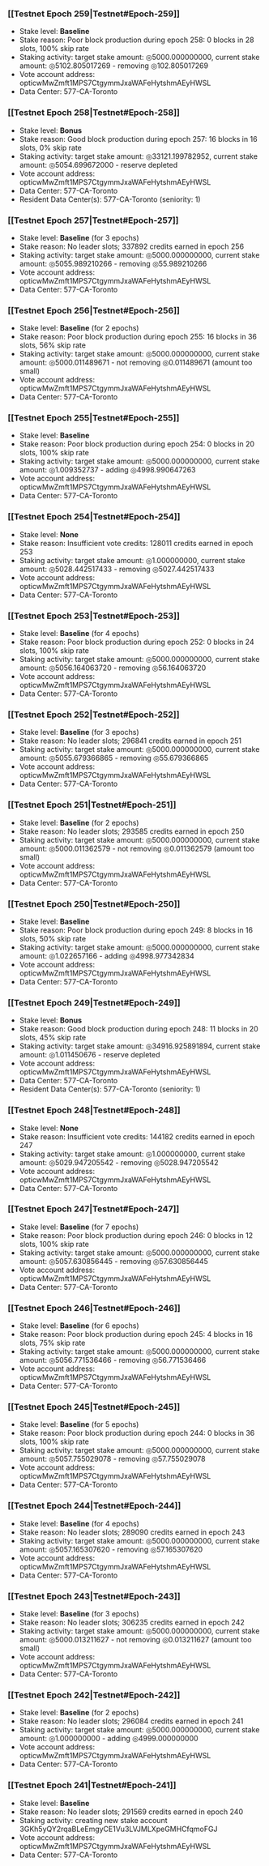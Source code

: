 ### [[Testnet Epoch 259|Testnet#Epoch-259]]
* Stake level: **Baseline**
* Stake reason: Poor block production during epoch 258: 0 blocks in 28 slots, 100% skip rate
* Staking activity: target stake amount: ◎5000.000000000, current stake amount: ◎5102.805017269 - removing ◎102.805017269
* Vote account address: opticwMwZmft1MPS7CtgymmJxaWAFeHytshmAEyHWSL
* Data Center: 577-CA-Toronto
### [[Testnet Epoch 258|Testnet#Epoch-258]]
* Stake level: **Bonus**
* Stake reason: Good block production during epoch 257: 16 blocks in 16 slots, 0% skip rate
* Staking activity: target stake amount: ◎33121.199782952, current stake amount: ◎5054.699672000 - reserve depleted
* Vote account address: opticwMwZmft1MPS7CtgymmJxaWAFeHytshmAEyHWSL
* Data Center: 577-CA-Toronto
* Resident Data Center(s): 577-CA-Toronto (seniority: 1)
### [[Testnet Epoch 257|Testnet#Epoch-257]]
* Stake level: **Baseline** (for 3 epochs)
* Stake reason: No leader slots; 337892 credits earned in epoch 256
* Staking activity: target stake amount: ◎5000.000000000, current stake amount: ◎5055.989210266 - removing ◎55.989210266
* Vote account address: opticwMwZmft1MPS7CtgymmJxaWAFeHytshmAEyHWSL
* Data Center: 577-CA-Toronto
### [[Testnet Epoch 256|Testnet#Epoch-256]]
* Stake level: **Baseline** (for 2 epochs)
* Stake reason: Poor block production during epoch 255: 16 blocks in 36 slots, 56% skip rate
* Staking activity: target stake amount: ◎5000.000000000, current stake amount: ◎5000.011489671 - not removing ◎0.011489671 (amount too small)
* Vote account address: opticwMwZmft1MPS7CtgymmJxaWAFeHytshmAEyHWSL
* Data Center: 577-CA-Toronto
### [[Testnet Epoch 255|Testnet#Epoch-255]]
* Stake level: **Baseline**
* Stake reason: Poor block production during epoch 254: 0 blocks in 20 slots, 100% skip rate
* Staking activity: target stake amount: ◎5000.000000000, current stake amount: ◎1.009352737 - adding ◎4998.990647263
* Vote account address: opticwMwZmft1MPS7CtgymmJxaWAFeHytshmAEyHWSL
* Data Center: 577-CA-Toronto
### [[Testnet Epoch 254|Testnet#Epoch-254]]
* Stake level: **None**
* Stake reason: Insufficient vote credits: 128011 credits earned in epoch 253
* Staking activity: target stake amount: ◎1.000000000, current stake amount: ◎5028.442517433 - removing ◎5027.442517433
* Vote account address: opticwMwZmft1MPS7CtgymmJxaWAFeHytshmAEyHWSL
* Data Center: 577-CA-Toronto
### [[Testnet Epoch 253|Testnet#Epoch-253]]
* Stake level: **Baseline** (for 4 epochs)
* Stake reason: Poor block production during epoch 252: 0 blocks in 24 slots, 100% skip rate
* Staking activity: target stake amount: ◎5000.000000000, current stake amount: ◎5056.164063720 - removing ◎56.164063720
* Vote account address: opticwMwZmft1MPS7CtgymmJxaWAFeHytshmAEyHWSL
* Data Center: 577-CA-Toronto
### [[Testnet Epoch 252|Testnet#Epoch-252]]
* Stake level: **Baseline** (for 3 epochs)
* Stake reason: No leader slots; 296841 credits earned in epoch 251
* Staking activity: target stake amount: ◎5000.000000000, current stake amount: ◎5055.679366865 - removing ◎55.679366865
* Vote account address: opticwMwZmft1MPS7CtgymmJxaWAFeHytshmAEyHWSL
* Data Center: 577-CA-Toronto
### [[Testnet Epoch 251|Testnet#Epoch-251]]
* Stake level: **Baseline** (for 2 epochs)
* Stake reason: No leader slots; 293585 credits earned in epoch 250
* Staking activity: target stake amount: ◎5000.000000000, current stake amount: ◎5000.011362579 - not removing ◎0.011362579 (amount too small)
* Vote account address: opticwMwZmft1MPS7CtgymmJxaWAFeHytshmAEyHWSL
* Data Center: 577-CA-Toronto
### [[Testnet Epoch 250|Testnet#Epoch-250]]
* Stake level: **Baseline**
* Stake reason: Poor block production during epoch 249: 8 blocks in 16 slots, 50% skip rate
* Staking activity: target stake amount: ◎5000.000000000, current stake amount: ◎1.022657166 - adding ◎4998.977342834
* Vote account address: opticwMwZmft1MPS7CtgymmJxaWAFeHytshmAEyHWSL
* Data Center: 577-CA-Toronto
### [[Testnet Epoch 249|Testnet#Epoch-249]]
* Stake level: **Bonus**
* Stake reason: Good block production during epoch 248: 11 blocks in 20 slots, 45% skip rate
* Staking activity: target stake amount: ◎34916.925891894, current stake amount: ◎1.011450676 - reserve depleted
* Vote account address: opticwMwZmft1MPS7CtgymmJxaWAFeHytshmAEyHWSL
* Data Center: 577-CA-Toronto
* Resident Data Center(s): 577-CA-Toronto (seniority: 1)
### [[Testnet Epoch 248|Testnet#Epoch-248]]
* Stake level: **None**
* Stake reason: Insufficient vote credits: 144182 credits earned in epoch 247
* Staking activity: target stake amount: ◎1.000000000, current stake amount: ◎5029.947205542 - removing ◎5028.947205542
* Vote account address: opticwMwZmft1MPS7CtgymmJxaWAFeHytshmAEyHWSL
* Data Center: 577-CA-Toronto
### [[Testnet Epoch 247|Testnet#Epoch-247]]
* Stake level: **Baseline** (for 7 epochs)
* Stake reason: Poor block production during epoch 246: 0 blocks in 12 slots, 100% skip rate
* Staking activity: target stake amount: ◎5000.000000000, current stake amount: ◎5057.630856445 - removing ◎57.630856445
* Vote account address: opticwMwZmft1MPS7CtgymmJxaWAFeHytshmAEyHWSL
* Data Center: 577-CA-Toronto
### [[Testnet Epoch 246|Testnet#Epoch-246]]
* Stake level: **Baseline** (for 6 epochs)
* Stake reason: Poor block production during epoch 245: 4 blocks in 16 slots, 75% skip rate
* Staking activity: target stake amount: ◎5000.000000000, current stake amount: ◎5056.771536466 - removing ◎56.771536466
* Vote account address: opticwMwZmft1MPS7CtgymmJxaWAFeHytshmAEyHWSL
* Data Center: 577-CA-Toronto
### [[Testnet Epoch 245|Testnet#Epoch-245]]
* Stake level: **Baseline** (for 5 epochs)
* Stake reason: Poor block production during epoch 244: 0 blocks in 36 slots, 100% skip rate
* Staking activity: target stake amount: ◎5000.000000000, current stake amount: ◎5057.755029078 - removing ◎57.755029078
* Vote account address: opticwMwZmft1MPS7CtgymmJxaWAFeHytshmAEyHWSL
* Data Center: 577-CA-Toronto
### [[Testnet Epoch 244|Testnet#Epoch-244]]
* Stake level: **Baseline** (for 4 epochs)
* Stake reason: No leader slots; 289090 credits earned in epoch 243
* Staking activity: target stake amount: ◎5000.000000000, current stake amount: ◎5057.165307620 - removing ◎57.165307620
* Vote account address: opticwMwZmft1MPS7CtgymmJxaWAFeHytshmAEyHWSL
* Data Center: 577-CA-Toronto
### [[Testnet Epoch 243|Testnet#Epoch-243]]
* Stake level: **Baseline** (for 3 epochs)
* Stake reason: No leader slots; 306235 credits earned in epoch 242
* Staking activity: target stake amount: ◎5000.000000000, current stake amount: ◎5000.013211627 - not removing ◎0.013211627 (amount too small)
* Vote account address: opticwMwZmft1MPS7CtgymmJxaWAFeHytshmAEyHWSL
* Data Center: 577-CA-Toronto
### [[Testnet Epoch 242|Testnet#Epoch-242]]
* Stake level: **Baseline** (for 2 epochs)
* Stake reason: No leader slots; 296084 credits earned in epoch 241
* Staking activity: target stake amount: ◎5000.000000000, current stake amount: ◎1.000000000 - adding ◎4999.000000000
* Vote account address: opticwMwZmft1MPS7CtgymmJxaWAFeHytshmAEyHWSL
* Data Center: 577-CA-Toronto
### [[Testnet Epoch 241|Testnet#Epoch-241]]
* Stake level: **Baseline**
* Stake reason: No leader slots; 291569 credits earned in epoch 240
* Staking activity: creating new stake account 3GKh5yQY2rqaBLeEmgyCE1Vu3LVJMLXpeGMHCfqmoFGJ
* Vote account address: opticwMwZmft1MPS7CtgymmJxaWAFeHytshmAEyHWSL
* Data Center: 577-CA-Toronto